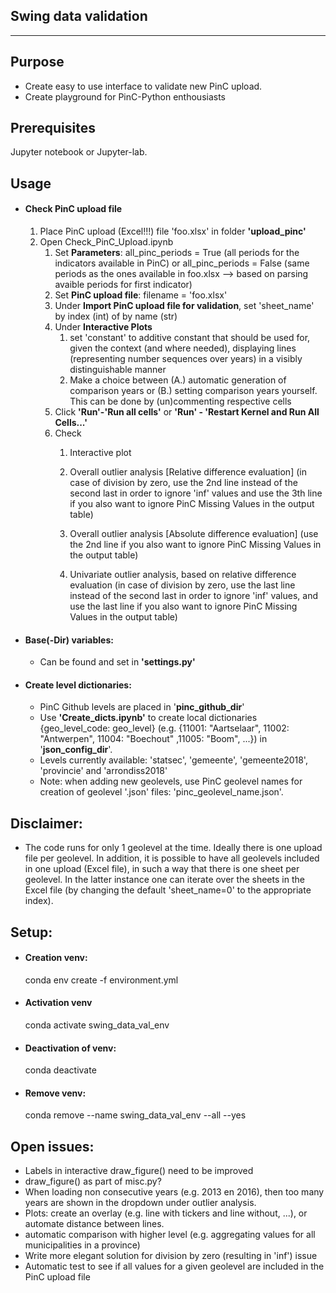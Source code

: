 **Swing data validation**
----
----

Purpose
----
* Create easy to use interface to validate new PinC upload.
* Create playground for PinC-Python enthousiasts


Prerequisites
----

Jupyter notebook or Jupyter-lab. 


Usage
----

* #### Check PinC upload file
    1. Place PinC upload (Excel!!!) file 'foo.xlsx' in folder **'upload_pinc'**
    2. Open Check_PinC_Upload.ipynb
        1. Set **Parameters**: all_pinc_periods = True (all periods for the indicators available in PinC) or all_pinc_periods = False (same periods as the ones available in foo.xlsx --> based on parsing avaible periods for first indicator)
        2. Set **PinC upload file**: filename = 'foo.xlsx'
        3. Under **Import PinC upload file for validation**, set 'sheet_name' by index (int) of by name (str)
        4. Under **Interactive Plots**
            1. set 'constant' to additive constant that should be used for, given the context (and where needed), displaying lines (representing number sequences over years) in a visibly distinguishable manner
            2. Make a choice between (A.) automatic generation of comparison years or (B.) setting comparison years yourself. This can be done by (un)commenting respective cells
        4. Click **'Run'-'Run all cells'** or **'Run' - 'Restart Kernel and Run All Cells...'**
        5. Check
            1. Interactive plot
            2. Overall outlier analysis [Relative difference evaluation] (in case of division by zero, use the 2nd line instead of the second last in order to ignore 'inf' values and use the 3th line if you also want to ignore PinC Missing Values in the output table)
            3. Overall outlier analysis [Absolute difference evaluation] (use the 2nd line if you also want to ignore PinC Missing Values in the output table)
        
            4. Univariate outlier analysis, based on relative difference evaluation (in case of division by zero, use the last line instead of the second last in order to ignore 'inf' values, and use the last line if you also want to ignore PinC Missing Values in the output table)


* #### Base(-Dir) variables:
    * Can be found and set in **'settings.py'**

* #### Create level dictionaries:
    * PinC Github levels are placed in '**pinc_github_dir**'
    * Use **'Create_dicts.ipynb'** to create local dictionaries {geo_level_code: geo_level} (e.g. {11001: "Aartselaar", 11002: "Antwerpen", 11004: "Boechout" ,11005: "Boom", ...}) in '**json_config_dir**'.
    * Levels currently available: 'statsec', 'gemeente', 'gemeente2018', 'provincie' and 'arrondiss2018'
    * Note: when adding new geolevels, use PinC geolevel names for creation of geolevel '.json' files: 'pinc_geolevel_name.json'.



Disclaimer:
-----
* The code runs for only 1 geolevel at the time. Ideally there is one upload file per geolevel. In addition, it is possible to have all geolevels included in one upload (Excel file), in such a way that there is one sheet per geolevel. In the latter instance one can iterate over the sheets in the Excel file (by changing the default 'sheet_name=0' to the appropriate index).


Setup:
----

* #### Creation venv:
    conda env create -f environment.yml
* #### Activation venv
    conda activate swing_data_val_env
* #### Deactivation of venv:
    conda deactivate
* #### Remove venv:
    conda remove --name swing_data_val_env --all --yes




Open issues:
----
- Labels in interactive draw_figure() need to be improved
- draw_figure() as part of misc.py?
- When loading non consecutive years (e.g. 2013 en 2016), then too many years are shown in the dropdown under outlier analysis.
- Plots: create an overlay (e.g. line with tickers and line without, ...), or automate distance between lines.
- automatic comparison with higher level (e.g. aggregating values for all municipalities in a province)
- Write more elegant solution for division by zero (resulting in 'inf') issue
- Automatic test to see if all values for a given geolevel are included in the PinC upload file
